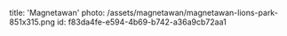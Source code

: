 title: 'Magnetawan'
photo: /assets/magnetawan/magnetawan-lions-park-851x315.png
id: f83da4fe-e594-4b69-b742-a36a9cb72aa1
